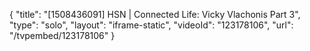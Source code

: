 {
    "title": "[1508436091] HSN | Connected Life: Vicky Vlachonis Part 3",
    "type": "solo",
    "layout": "iframe-static",
    "videoId": "123178106",
    "url": "\/tvpembed\/123178106"
}